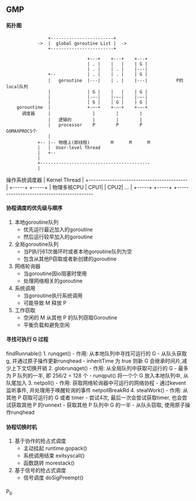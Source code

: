 ## GMP

#### 拓扑图

                    +------------------------+
                ->  |  global goroutine List |  ->
                    +------------------------+

                                   +---+    +---+    +---+
                                   | . |    |   |    | G |
                                   | . |    | . |    |---|
                    +--            | . |    | . |    | G |
                    |   goroutine  |---|    | . |    |---|           P的local队列
                    |              | G |    |   |    | G |
                    |              |-—-|    |-—-|    |-—-|
                    |              | G |    | G |    | G |
        gorountine  |              +-—-+    +-—-+    +-—-+
          调度器     |                |        |        |
                    |   逻辑的        |        |        |
                    |   processor    P        P        P            GOMAXPROCS个
                    |
                +-- |-- 物理上(即线程)        M      M      M
                |   |  User-level Thread
                |   +--
                |
                +------------------------------------------
                |
操作系统调度器    |       Kernel Thread
                |
                +------------------------------------------
                |                  +-----+  +-----+
                |    物理多核CPU    | CPU1|  | CPU2|   ...
                |                  +-----+  +-----+
                +------------------------------------------


#### 协程调度的优先级与顺序
1. 本地goroutine队列
    - 优先运行最近加入的goroutine
    - 然后运行较早加入的goroutine
2. 全局goroutine队列
    - 当P执行61次循环时或者本地goroutine队列为空
    - 包含从其他P窃取或者新创建的goroutine
3. 网络轮询器
    - 当goroutine因io阻塞时使用
    - 处理网络相关的goroutine
4. 系统调用
    - 当goroutine执行系统调用
    - 可能导致 M 释放 P
5. 工作窃取
    - 空闲的 M 从其他 P 的队列窃取Goroutine
    - 平衡负载和避免空闲

#### 寻找可执行 G 过程
findRunnable()
    1. runqget() 
        - 作用: 从本地队列中寻找可运行的 G
        - 从队头获取g, 并通过原子操作更新runqhead
        - inheritTime 为 true 则新 G 会继承时间片,减少上下文切换开销
    2. globrunqget()
        - 作用: 从全局队列中获取可运行的 G
        - 最多为 P 队列的一半, 即 256/2 = 128 个
        - runqput() 将一个个 G 放入本地队列中, 从队尾加入
    3. netpoll()
        - 作用: 获取网络轮询器中可运行的网络协程
        - 通过kevent监听事件, 并处理用于唤醒轮询的事件 netpollBreakRd
    4. stealWork()
        - 作用: 从其他 P 窃取可运行的 G 或者 timer
        - 尝试4次, 最后一次会尝试获取timer, 也会尝试获取其他 P 的runnext
        - 获取其他 P 队列中 G 的一半
        - 从队头窃取, 使用原子操作runqhead

#### 协程切换时机
1. 基于协作的抢占式调度
    - 主动挂起 runtime.gopack()
    - 系统调用结束 exitsyscall()
    - 函数跳转 morestack()
2. 基于信号的抢占式调度
    - 信号调度 doSigPreempt()


#### 
P<sub>0</sub>      
>>>
